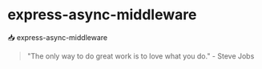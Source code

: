 # express-async-middleware

📥 express-async-middleware


<!-- INSPIRATIONAL_QUOTE_START -->
> "The only way to do great work is to love what you do." - Steve Jobs
<!-- INSPIRATIONAL_QUOTE_END -->
